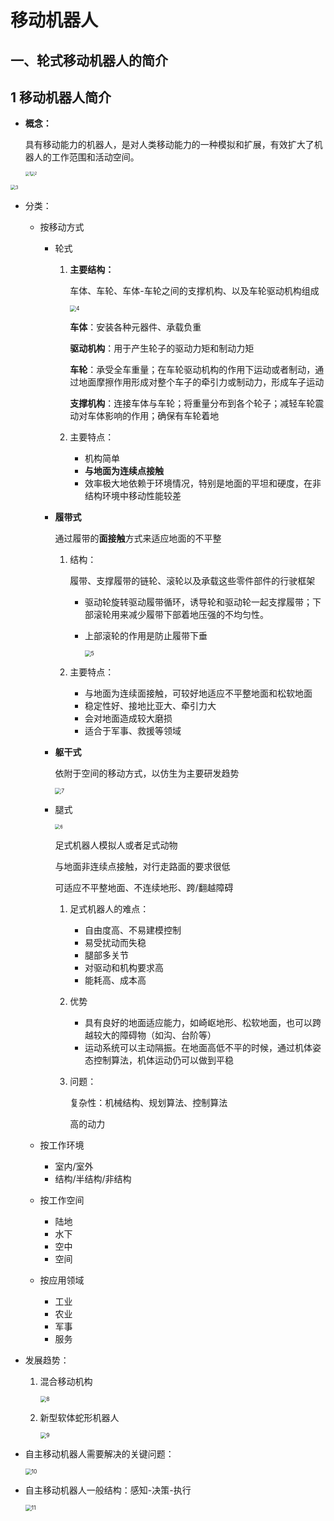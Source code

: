 # 移动机器人

## 一、轮式移动机器人的简介

## 1 移动机器人简介

- **概念：**

  具有移动能力的机器人，是对人类移动能力的一种模拟和扩展，有效扩大了机器人的工作范围和活动空间。

  <img src="移动机器人熊蓉-图\1.png" alt="1" style="zoom:40%;" /><img src="移动机器人熊蓉-图\2.png" alt="2" style="zoom:40%;" />

  

<img src="移动机器人熊蓉-图\3.png" alt="3" style="zoom:50%;" />

- 分类：

  - 按移动方式

    - 轮式

      1. **主要结构：**

         车体、车轮、车体-车轮之间的支撑机构、以及车轮驱动机构组成

         <img src="移动机器人熊蓉-图\4.png" alt="4" style="zoom:61%;" />

         **车体**：安装各种元器件、承载负重

         **驱动机构**：用于产生轮子的驱动力矩和制动力矩

         **车轮**：承受全车重量；在车轮驱动机构的作用下运动或者制动，通过地面摩擦作用形成对整个车子的牵引力或制动力，形成车子运动

         **支撑机构**：连接车体与车轮；将重量分布到各个轮子；减轻车轮震动对车体影响的作用；确保有车轮着地

      2. 主要特点：

         - 机构简单
         - **与地面为连续点接触**
         - 效率极大地依赖于环境情况，特别是地面的平坦和硬度，在非结构环境中移动性能较差

    - **履带式**

      通过履带的**面接触**方式来适应地面的不平整

      1. 结构：

         履带、支撑履带的链轮、滚轮以及承载这些零件部件的行驶框架

         - 驱动轮旋转驱动履带循环，诱导轮和驱动轮一起支撑履带；下部滚轮用来减少履带下部着地压强的不均匀性。

         - 上部滚轮的作用是防止履带下垂

           <img src="移动机器人熊蓉-图\5.png" alt="5" style="zoom:61%;" />

      2. 主要特点：

         - 与地面为连续面接触，可较好地适应不平整地面和松软地面
         - 稳定性好、接地比亚大、牵引力大
         - 会对地面造成较大磨损
         - 适合于军事、救援等领域

    - **躯干式**

      依附于空间的移动方式，以仿生为主要研发趋势

      <img src="移动机器人熊蓉-图\7.png" alt="7" style="zoom:61%;" />

      

    - 腿式

      <img src="移动机器人熊蓉-图\6.png" alt="6" style="zoom:50%;" />

      足式机器人模拟人或者足式动物

      与地面非连续点接触，对行走路面的要求很低

      可适应不平整地面、不连续地形、跨/翻越障碍

      1. 足式机器人的难点：

         - 自由度高、不易建模控制
         - 易受扰动而失稳
         - 腿部多关节
         - 对驱动和机构要求高
         - 能耗高、成本高

      2. 优势

         - 具有良好的地面适应能力，如崎岖地形、松软地面，也可以跨越较大的障碍物（如沟、台阶等）
         - 运动系统可以主动隔振。在地面高低不平的时候，通过机体姿态控制算法，机体运动仍可以做到平稳

      3. 问题：

         复杂性：机械结构、规划算法、控制算法

         高的动力

  - 按工作环境

    - 室内/室外
    - 结构/半结构/非结构

  - 按工作空间

    - 陆地
    - 水下
    - 空中
    - 空间

  - 按应用领域

    - 工业
    - 农业
    - 军事
    - 服务

- 发展趋势：

  1. 混合移动机构

     <img src="移动机器人熊蓉-图\8.png" alt="8" style="zoom:61%;" />

  2. 新型软体蛇形机器人

     <img src="移动机器人熊蓉-图\9.png" alt="9" style="zoom:61%;" />

- 自主移动机器人需要解决的关键问题：

  <img src="移动机器人熊蓉-图\10.png" alt="10" style="zoom:61%;" />

- 自主移动机器人一般结构：感知-决策-执行

  <img src="移动机器人熊蓉-图\11.png" alt="11" style="zoom:61%;" />

